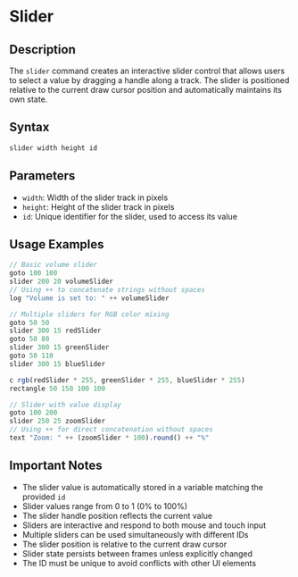 # Slider

## Description

The `slider` command creates an interactive slider control that allows users to select a value by dragging a handle along a track. The slider is positioned relative to the current draw cursor position and automatically maintains its own state.

## Syntax

```javascript
slider width height id
```

## Parameters

- `width`: Width of the slider track in pixels
- `height`: Height of the slider track in pixels
- `id`: Unique identifier for the slider, used to access its value

## Usage Examples

```javascript
// Basic volume slider
goto 100 100
slider 200 20 volumeSlider
// Using ++ to concatenate strings without spaces
log "Volume is set to: " ++ volumeSlider

// Multiple sliders for RGB color mixing
goto 50 50
slider 300 15 redSlider
goto 50 80
slider 300 15 greenSlider
goto 50 110
slider 300 15 blueSlider

c rgb(redSlider * 255, greenSlider * 255, blueSlider * 255)
rectangle 50 150 100 100

// Slider with value display
goto 100 200
slider 250 25 zoomSlider
// Using ++ for direct concatenation without spaces
text "Zoom: " ++ (zoomSlider * 100).round() ++ "%"
```

## Important Notes

- The slider value is automatically stored in a variable matching the provided `id`
- Slider values range from 0 to 1 (0% to 100%)
- The slider handle position reflects the current value
- Sliders are interactive and respond to both mouse and touch input
- Multiple sliders can be used simultaneously with different IDs
- The slider position is relative to the current draw cursor
- Slider state persists between frames unless explicitly changed
- The ID must be unique to avoid conflicts with other UI elements
